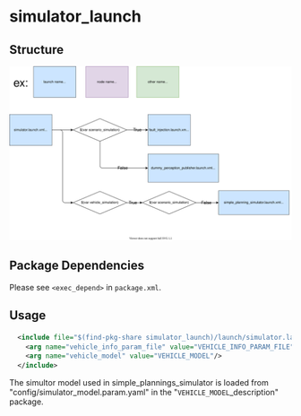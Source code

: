 # simulator_launch

## Structure

![simulator_launch](./simulator_launch.drawio.svg)

## Package Dependencies

Please see `<exec_depend>` in `package.xml`.

## Usage

```xml
  <include file="$(find-pkg-share simulator_launch)/launch/simulator.launch.xml">
    <arg name="vehicle_info_param_file" value="VEHICLE_INFO_PARAM_FILE" />
    <arg name="vehicle_model" value="VEHICLE_MODEL"/>
  </include>
```

The simultor model used in simple_plannings_simulator is loaded from "config/simulator_model.param.yaml" in the "`VEHICLE_MODEL`\_description" package.
